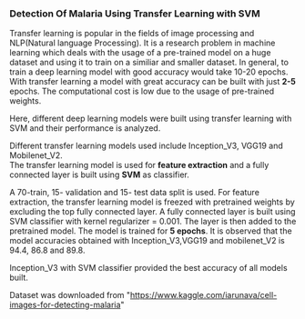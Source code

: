 ### **Detection Of Malaria Using Transfer Learning with SVM**  

Transfer learning is popular in the fields of image processing and NLP(Natural language Processing). It is a research problem in machine learning which deals with the usage of a pre-trained model on a huge dataset and using it to train on a similiar and smaller dataset. In general, to train a deep learning model with good accuracy would take 10-20 epochs. With transfer learning a model with great accuracy can be built with just **2-5** epochs. The computational cost is low due to the usage of pre-trained weights.  

Here, different deep learning models were built using transfer learning with SVM and their performance is analyzed.

Different transfer learning models used include Inception_V3, VGG19 and Mobilenet_V2.  
The transfer learning model is used for **feature extraction** and a fully connected layer is built using **SVM** as classifier.

A 70-train, 15- validation and 15- test data split is used. For feature extraction, the transfer learning model is freezed with pretrained weights by excluding the top fully connected layer. A fully connected layer is built using SVM classifier with kernel regularizer = 0.001. The layer is then added to the pretrained model. The model is trained for **5 epochs**. It is observed that the model accuracies obtained with Inception_V3,VGG19 and mobilenet_V2 is 94.4, 86.8 and 89.8.

Inception_V3 with SVM classifier provided the best accuracy of all models built.

Dataset was downloaded from "https://www.kaggle.com/iarunava/cell-images-for-detecting-malaria"
